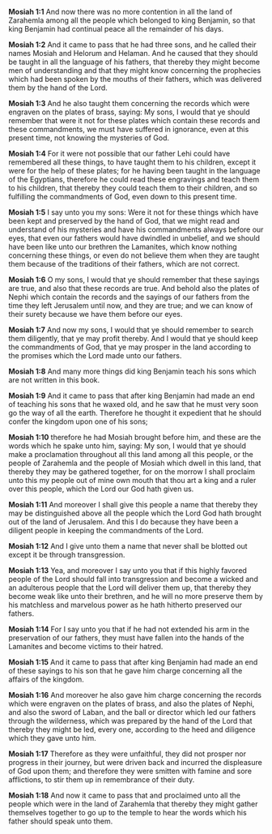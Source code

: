 **Mosiah 1:1** And now there was no more contention in all the land of Zarahemla among all the people which belonged to king Benjamin, so that king Benjamin had continual peace all the remainder of his days.

**Mosiah 1:2** And it came to pass that he had three sons, and he called their names Mosiah and Helorum and Helaman. And he caused that they should be taught in all the language of his fathers, that thereby they might become men of understanding and that they might know concerning the prophecies which had been spoken by the mouths of their fathers, which was delivered them by the hand of the Lord.

**Mosiah 1:3** And he also taught them concerning the records which were engraven on the plates of brass, saying: My sons, I would that ye should remember that were it not for these plates which contain these records and these commandments, we must have suffered in ignorance, even at this present time, not knowing the mysteries of God.

**Mosiah 1:4** For it were not possible that our father Lehi could have remembered all these things, to have taught them to his children, except it were for the help of these plates; for he having been taught in the language of the Egyptians, therefore he could read these engravings and teach them to his children, that thereby they could teach them to their children, and so fulfilling the commandments of God, even down to this present time.

**Mosiah 1:5** I say unto you my sons: Were it not for these things which have been kept and preserved by the hand of God, that we might read and understand of his mysteries and have his commandments always before our eyes, that even our fathers would have dwindled in unbelief, and we should have been like unto our brethren the Lamanites, which know nothing concerning these things, or even do not believe them when they are taught them because of the traditions of their fathers, which are not correct.

**Mosiah 1:6** O my sons, I would that ye should remember that these sayings are true, and also that these records are true. And behold also the plates of Nephi which contain the records and the sayings of our fathers from the time they left Jerusalem until now, and they are true; and we can know of their surety because we have them before our eyes.

**Mosiah 1:7** And now my sons, I would that ye should remember to search them diligently, that ye may profit thereby. And I would that ye should keep the commandments of God, that ye may prosper in the land according to the promises which the Lord made unto our fathers.

**Mosiah 1:8** And many more things did king Benjamin teach his sons which are not written in this book.

**Mosiah 1:9** And it came to pass that after king Benjamin had made an end of teaching his sons that he waxed old, and he saw that he must very soon go the way of all the earth. Therefore he thought it expedient that he should confer the kingdom upon one of his sons;

**Mosiah 1:10** therefore he had Mosiah brought before him, and these are the words which he spake unto him, saying: My son, I would that ye should make a proclamation throughout all this land among all this people, or the people of Zarahemla and the people of Mosiah which dwell in this land, that thereby they may be gathered together, for on the morrow I shall proclaim unto this my people out of mine own mouth that thou art a king and a ruler over this people, which the Lord our God hath given us.

**Mosiah 1:11** And moreover I shall give this people a name that thereby they may be distinguished above all the people which the Lord God hath brought out of the land of Jerusalem. And this I do because they have been a diligent people in keeping the commandments of the Lord.

**Mosiah 1:12** And I give unto them a name that never shall be blotted out except it be through transgression.

**Mosiah 1:13** Yea, and moreover I say unto you that if this highly favored people of the Lord should fall into transgression and become a wicked and an adulterous people that the Lord will deliver them up, that thereby they become weak like unto their brethren, and he will no more preserve them by his matchless and marvelous power as he hath hitherto preserved our fathers.

**Mosiah 1:14** For I say unto you that if he had not extended his arm in the preservation of our fathers, they must have fallen into the hands of the Lamanites and become victims to their hatred.

**Mosiah 1:15** And it came to pass that after king Benjamin had made an end of these sayings to his son that he gave him charge concerning all the affairs of the kingdom.

**Mosiah 1:16** And moreover he also gave him charge concerning the records which were engraven on the plates of brass, and also the plates of Nephi, and also the sword of Laban, and the ball or director which led our fathers through the wilderness, which was prepared by the hand of the Lord that thereby they might be led, every one, according to the heed and diligence which they gave unto him.

**Mosiah 1:17** Therefore as they were unfaithful, they did not prosper nor progress in their journey, but were driven back and incurred the displeasure of God upon them; and therefore they were smitten with famine and sore afflictions, to stir them up in remembrance of their duty.

**Mosiah 1:18** And now it came to pass that and proclaimed unto all the people which were in the land of Zarahemla that thereby they might gather themselves together to go up to the temple to hear the words which his father should speak unto them.

